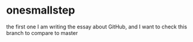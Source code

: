# onesmallstep
the first one
I am writing the essay about GitHub, and I want to check this branch to compare to master
